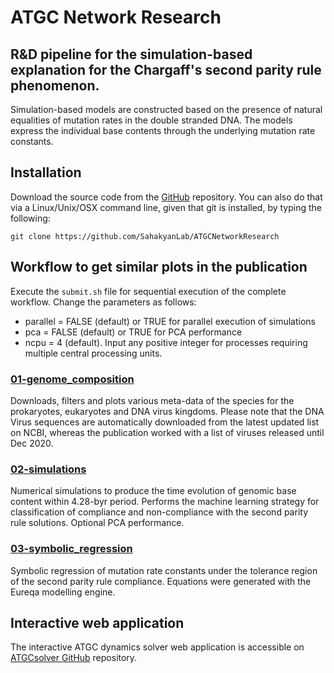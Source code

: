 # ATGC Network Research

## R&D pipeline for the simulation-based explanation for the Chargaff's second parity rule phenomenon.

Simulation-based models are constructed based on the presence of natural equalities of mutation rates in the double stranded DNA. The models express the individual base contents through the underlying mutation rate constants.

## Installation

Download the source code from the [GitHub](https://github.com/SahakyanLab/ATGCNetworkResearch) repository. You can also do that via a Linux/Unix/OSX command line, given that git is installed, by typing the following:

```
git clone https://github.com/SahakyanLab/ATGCNetworkResearch
```

## Workflow to get similar plots in the publication

Execute the `submit.sh` file for sequential execution of the complete workflow. Change the parameters as follows:

* parallel = FALSE (default) or TRUE for parallel execution of simulations
* pca = FALSE (default) or TRUE for PCA performance
* ncpu = 4 (default). Input any positive integer for processes requiring multiple central processing units.

### [01-genome_composition](https://github.com/SahakyanLab/ATGCNetworkResearch/tree/master/01-genome_composition)

Downloads, filters and plots various meta-data of the species for the prokaryotes, eukaryotes and DNA virus kingdoms. Please note that the DNA Virus sequences are automatically downloaded from the latest updated list on NCBI, whereas the publication worked with a list of viruses released until Dec 2020.

### [02-simulations](https://github.com/SahakyanLab/ATGCNetworkResearch/tree/master/02-simulations)

Numerical simulations to produce the time evolution of genomic base content within 4.28-byr period. Performs the machine learning strategy for classification of compliance and non-compliance with the second parity rule solutions. Optional PCA performance.

### [03-symbolic_regression](https://github.com/SahakyanLab/ATGCNetworkResearch/tree/master/03-symbolic_regression)

Symbolic regression of mutation rate constants under the tolerance region of the second parity rule compliance. Equations were generated with the Eureqa modelling engine.

## Interactive web application

The interactive ATGC dynamics solver web application is accessible on [ATGCsolver GitHub](https://github.com/SahakyanLab/ATGCsolver) repository.